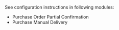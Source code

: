 See configuration instructions in following modules:
- Purchase Order Partial Confirmation
- Purchase Manual Delivery